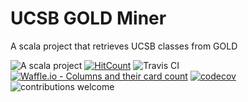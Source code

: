 # UCSB GOLD Miner

A scala project that retrieves UCSB classes from GOLD

![A scala project](https://i.imgur.com/VdpZ4YQ.png)
[![HitCount](http://hits.dwyl.io/sguzman/UCSBGoldMiner.svg)](http://hits.dwyl.io/sguzman/UCSBGoldMiner)
![Travis CI](https://travis-ci.org/sguzman/UCSBGoldMiner.svg?branch=master)
[![Waffle.io - Columns and their card count](https://badge.waffle.io/sguzman/UCSBGoldMiner.svg?columns=all)](https://waffle.io/sguzman/UCSBGoldMiner)
[![codecov](https://codecov.io/gh/sguzman/UCSBGoldMiner/branch/master/graph/badge.svg)](https://codecov.io/gh/sguzman/UCSBGoldMiner)
![contributions welcome](https://img.shields.io/badge/contributions-welcome-brightgreen.svg?style=flat)
